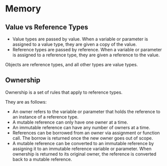 # Memory

## Value vs Reference Types

- Value types are passed by value. When a variable or parameter is assigned to a value type, they are given a copy of the value.
- Reference types are passed by reference. When a variable or parameter is assigned to a reference type, they are given a reference to the value.

Objects are reference types, and all other types are value types.

## Ownership

Ownership is a set of rules that apply to reference types.

They are as follows:
- An owner refers to the variable or parameter that holds the reference to an instance of a reference type.
- A mutable reference can only have one owner at a time.
- An immutable reference can have any number of owners at a time.
- References can be borrowed from an owner via assignment or function call. The borrow is returned once the new owner goes out of scope.
- A mutable reference can be converted to an immutable reference by assigning it to an immutable reference variable or parameter. When ownership is returned to its original owner, the reference is converted back to a mutable reference.
